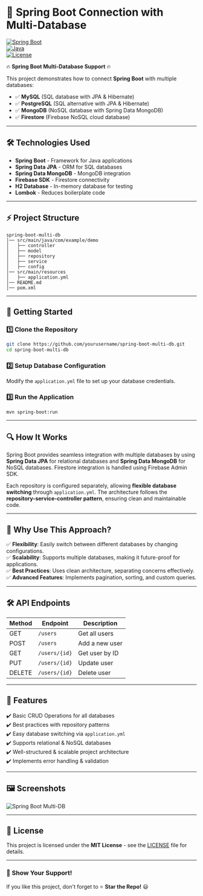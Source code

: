 # 🚀 Spring Boot Connection with Multi-Database

[![Spring Boot](https://img.shields.io/badge/Spring%20Boot-2.7.3-green)](https://spring.io/projects/spring-boot)  
[![Java](https://img.shields.io/badge/Java-17-blue)](https://www.java.com/)  
[![License](https://img.shields.io/badge/License-MIT-yellow)](LICENSE)

🔥 **Spring Boot Multi-Database Support** 🔥

This project demonstrates how to connect **Spring Boot** with multiple databases:
- ✅ **MySQL** (SQL database with JPA & Hibernate)
- ✅ **PostgreSQL** (SQL alternative with JPA & Hibernate)
- ✅ **MongoDB** (NoSQL database with Spring Data MongoDB)
- ✅ **Firestore** (Firebase NoSQL cloud database)

---

## 🛠️ Technologies Used

- **Spring Boot** - Framework for Java applications
- **Spring Data JPA** - ORM for SQL databases
- **Spring Data MongoDB** - MongoDB integration
- **Firebase SDK** - Firestore connectivity
- **H2 Database** - In-memory database for testing
- **Lombok** - Reduces boilerplate code

---

## ⚡ Project Structure
```
spring-boot-multi-db
│── src/main/java/com/example/demo
│   ├── controller
│   ├── model
│   ├── repository
│   ├── service
│   ├── config
│── src/main/resources
│   ├── application.yml
│── README.md
│── pom.xml
```

---

## 🚀 Getting Started

### 1️⃣ Clone the Repository
```sh
git clone https://github.com/yourusername/spring-boot-multi-db.git
cd spring-boot-multi-db
```

### 2️⃣ Setup Database Configuration
Modify the `application.yml` file to set up your database credentials.

### 3️⃣ Run the Application
```sh
mvn spring-boot:run
```

---

## 🔍 How It Works
Spring Boot provides seamless integration with multiple databases by using **Spring Data JPA** for relational databases and **Spring Data MongoDB** for NoSQL databases. Firestore integration is handled using Firebase Admin SDK.

Each repository is configured separately, allowing **flexible database switching** through `application.yml`. The architecture follows the **repository-service-controller pattern**, ensuring clean and maintainable code.

---

## 🤔 Why Use This Approach?
✅ **Flexibility**: Easily switch between different databases by changing configurations.  
✅ **Scalability**: Supports multiple databases, making it future-proof for applications.  
✅ **Best Practices**: Uses clean architecture, separating concerns effectively.  
✅ **Advanced Features**: Implements pagination, sorting, and custom queries.  

---

## 🛠️ API Endpoints
| Method | Endpoint | Description |
|--------|---------|-------------|
| GET | `/users` | Get all users |
| POST | `/users` | Add a new user |
| GET | `/users/{id}` | Get user by ID |
| PUT | `/users/{id}` | Update user |
| DELETE | `/users/{id}` | Delete user |

---

## 🎉 Features
✔️ Basic CRUD Operations for all databases  
✔️ Best practices with repository patterns  
✔️ Easy database switching via `application.yml`  
✔️ Supports relational & NoSQL databases  
✔️ Well-structured & scalable project architecture  
✔️ Implements error handling & validation  

---

## 🖼️ Screenshots
![Spring Boot Multi-DB](https://via.placeholder.com/800x400.png?text=Spring+Boot+Multi-Database+Example)

---

## 📜 License
This project is licensed under the **MIT License** - see the [LICENSE](LICENSE) file for details.

---

### 🌟 Show Your Support!
If you like this project, don't forget to ⭐ **Star the Repo!** 😃
